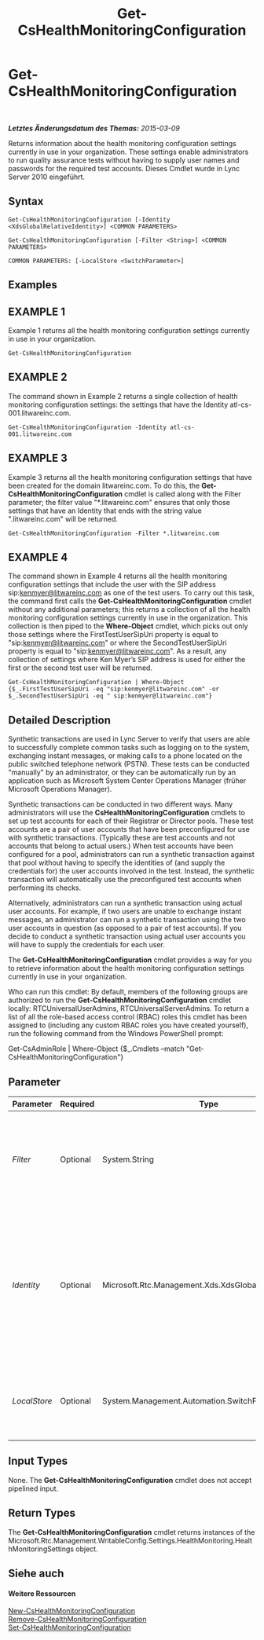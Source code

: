 ﻿---
title: Get-CsHealthMonitoringConfiguration
TOCTitle: Get-CsHealthMonitoringConfiguration
ms:assetid: 843876f1-8aa6-4324-a981-8eded4d3b16d
ms:mtpsurl: https://technet.microsoft.com/de-de/library/Gg398667(v=OCS.15)
ms:contentKeyID: 49294612
ms.date: 05/19/2016
mtps_version: v=OCS.15
ms.translationtype: HT
---

# Get-CsHealthMonitoringConfiguration

 

_**Letztes Änderungsdatum des Themas:** 2015-03-09_

Returns information about the health monitoring configuration settings currently in use in your organization. These settings enable administrators to run quality assurance tests without having to supply user names and passwords for the required test accounts. Dieses Cmdlet wurde in Lync Server 2010 eingeführt.

## Syntax

    Get-CsHealthMonitoringConfiguration [-Identity <XdsGlobalRelativeIdentity>] <COMMON PARAMETERS>

    Get-CsHealthMonitoringConfiguration [-Filter <String>] <COMMON PARAMETERS>

    COMMON PARAMETERS: [-LocalStore <SwitchParameter>]

## Examples

## EXAMPLE 1

Example 1 returns all the health monitoring configuration settings currently in use in your organization.

    Get-CsHealthMonitoringConfiguration

## EXAMPLE 2

The command shown in Example 2 returns a single collection of health monitoring configuration settings: the settings that have the Identity atl-cs-001.litwareinc.com.

    Get-CsHealthMonitoringConfiguration -Identity atl-cs-001.litwareinc.com

## EXAMPLE 3

Example 3 returns all the health monitoring configuration settings that have been created for the domain litwareinc.com. To do this, the **Get-CsHealthMonitoringConfiguration** cmdlet is called along with the Filter parameter; the filter value "\*.litwareinc.com" ensures that only those settings that have an Identity that ends with the string value ".litwareinc.com" will be returned.

    Get-CsHealthMonitoringConfiguration -Filter *.litwareinc.com

## EXAMPLE 4

The command shown in Example 4 returns all the health monitoring configuration settings that include the user with the SIP address sip:kenmyer@litwareinc.com as one of the test users. To carry out this task, the command first calls the **Get-CsHealthMonitoringConfiguration** cmdlet without any additional parameters; this returns a collection of all the health monitoring configuration settings currently in use in the organization. This collection is then piped to the **Where-Object** cmdlet, which picks out only those settings where the FirstTestUserSipUri property is equal to "sip:kenmyer@litwareinc.com" or where the SecondTestUserSipUri property is equal to "sip:kenmyer@litwareinc.com". As a result, any collection of settings where Ken Myer’s SIP address is used for either the first or the second test user will be returned.

    Get-CsHealthMonitoringConfiguration | Where-Object {$_.FirstTestUserSipUri -eq "sip:kenmyer@litwareinc.com" -or $_.SecondTestUserSipUri -eq " sip:kenmyer@litwareinc.com"}

## Detailed Description

Synthetic transactions are used in Lync Server to verify that users are able to successfully complete common tasks such as logging on to the system, exchanging instant messages, or making calls to a phone located on the public switched telephone network (PSTN). These tests can be conducted "manually" by an administrator, or they can be automatically run by an application such as Microsoft System Center Operations Manager (früher Microsoft Operations Manager).

Synthetic transactions can be conducted in two different ways. Many administrators will use the **CsHealthMonitoringConfiguration** cmdlets to set up test accounts for each of their Registrar or Director pools. These test accounts are a pair of user accounts that have been preconfigured for use with synthetic transactions. (Typically these are test accounts and not accounts that belong to actual users.) When test accounts have been configured for a pool, administrators can run a synthetic transaction against that pool without having to specify the identities of (and supply the credentials for) the user accounts involved in the test. Instead, the synthetic transaction will automatically use the preconfigured test accounts when performing its checks.

Alternatively, administrators can run a synthetic transaction using actual user accounts. For example, if two users are unable to exchange instant messages, an administrator can run a synthetic transaction using the two user accounts in question (as opposed to a pair of test accounts). If you decide to conduct a synthetic transaction using actual user accounts you will have to supply the credentials for each user.

The **Get-CsHealthMonitoringConfiguration** cmdlet provides a way for you to retrieve information about the health monitoring configuration settings currently in use in your organization.

Who can run this cmdlet: By default, members of the following groups are authorized to run the **Get-CsHealthMonitoringConfiguration** cmdlet locally: RTCUniversalUserAdmins, RTCUniversalServerAdmins. To return a list of all the role-based access control (RBAC) roles this cmdlet has been assigned to (including any custom RBAC roles you have created yourself), run the following command from the Windows PowerShell prompt:

Get-CsAdminRole | Where-Object {$\_.Cmdlets –match "Get-CsHealthMonitoringConfiguration"}

## Parameter


<table>
<colgroup>
<col style="width: 25%" />
<col style="width: 25%" />
<col style="width: 25%" />
<col style="width: 25%" />
</colgroup>
<thead>
<tr class="header">
<th>Parameter</th>
<th>Required</th>
<th>Type</th>
<th>Description</th>
</tr>
</thead>
<tbody>
<tr class="odd">
<td><p><em>Filter</em></p></td>
<td><p>Optional</p></td>
<td><p>System.String</p></td>
<td><p>Enables you to use wildcard characters when specifying the health monitoring configuration settings to be retrieved. For example, this syntax returns all the settings configured for the litwareinc.com domain: -Filter &quot;*.litwareinc.com&quot;.</p></td>
</tr>
<tr class="even">
<td><p><em>Identity</em></p></td>
<td><p>Optional</p></td>
<td><p>Microsoft.Rtc.Management.Xds.XdsGlobalRelativeIdentity</p></td>
<td><p>Fully qualified domain name (FQDN) of the pool where the health monitoring configuration settings have been assigned. For example: -Identity atl-cs-001.litwareinc.com.</p>
<p>If this parameter is not included, then the <strong>Get-CsHealthMonitoringConfiguration</strong> cmdlet will return information about all the health monitoring configuration settings currently in use.</p></td>
</tr>
<tr class="odd">
<td><p><em>LocalStore</em></p></td>
<td><p>Optional</p></td>
<td><p>System.Management.Automation.SwitchParameter</p></td>
<td><p>Retrieves the health monitoring configuration data from the local replica of the zentralen Verwaltungsspeicher rather than from the zentralen Verwaltungsspeicher itself.</p></td>
</tr>
</tbody>
</table>


## Input Types

None. The **Get-CsHealthMonitoringConfiguration** cmdlet does not accept pipelined input.

## Return Types

The **Get-CsHealthMonitoringConfiguration** cmdlet returns instances of the Microsoft.Rtc.Management.WritableConfig.Settings.HealthMonitoring.HealthMonitoringSettings object.

## Siehe auch

#### Weitere Ressourcen

[New-CsHealthMonitoringConfiguration](new-cshealthmonitoringconfiguration.md)  
[Remove-CsHealthMonitoringConfiguration](remove-cshealthmonitoringconfiguration.md)  
[Set-CsHealthMonitoringConfiguration](set-cshealthmonitoringconfiguration.md)

